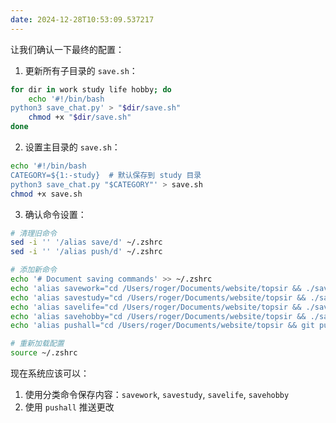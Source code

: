 ```yaml
---
date: 2024-12-28T10:53:09.537217
---
```


让我们确认一下最终的配置：

1. 更新所有子目录的 `save.sh`：
```bash
for dir in work study life hobby; do
    echo '#!/bin/bash
python3 save_chat.py' > "$dir/save.sh"
    chmod +x "$dir/save.sh"
done
```



2. 设置主目录的 `save.sh`：
```bash
echo '#!/bin/bash
CATEGORY=${1:-study}  # 默认保存到 study 目录
python3 save_chat.py "$CATEGORY"' > save.sh
chmod +x save.sh
```



3. 确认命令设置：
```bash
# 清理旧命令
sed -i '' '/alias save/d' ~/.zshrc
sed -i '' '/alias push/d' ~/.zshrc

# 添加新命令
echo '# Document saving commands' >> ~/.zshrc
echo 'alias savework="cd /Users/roger/Documents/website/topsir && ./save.sh work"' >> ~/.zshrc
echo 'alias savestudy="cd /Users/roger/Documents/website/topsir && ./save.sh study"' >> ~/.zshrc
echo 'alias savelife="cd /Users/roger/Documents/website/topsir && ./save.sh life"' >> ~/.zshrc
echo 'alias savehobby="cd /Users/roger/Documents/website/topsir && ./save.sh hobby"' >> ~/.zshrc
echo 'alias pushall="cd /Users/roger/Documents/website/topsir && git push"' >> ~/.zshrc

# 重新加载配置
source ~/.zshrc
```



现在系统应该可以：
1. 使用分类命令保存内容：`savework`, `savestudy`, `savelife`, `savehobby`
2. 使用 `pushall` 推送更改